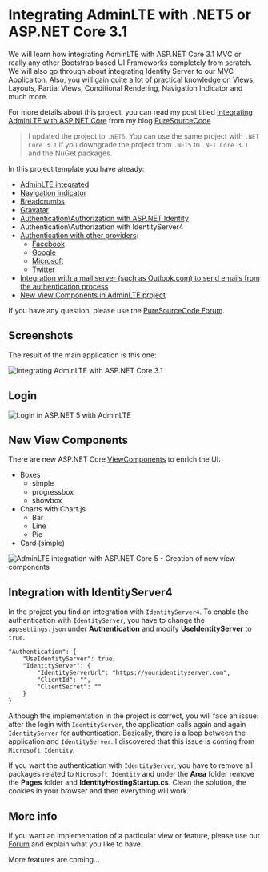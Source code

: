 # Integrating AdminLTE with .NET5 or ASP.NET Core 3.1
We will learn how integrating AdminLTE with ASP.NET Core 3.1 MVC or really any other Bootstrap based UI Frameworks completely from scratch. We will also go through about integrating Identity Server to our MVC Applicaiton. Also, you will gain quite a lot of practical knowledge on Views, Layouts, Partial Views, Conditional Rendering, Navigation Indicator and much more.

For more details about this project, you can read my post titled [Integrating AdminLTE with ASP.NET Core](https://www.puresourcecode.com/dotnet/net-core/integrating-adminlte-with-asp-net-core/) from my blog [PureSourceCode](https://www.puresourcecode.com)

> I updated the project to `.NET5`. You can use the same project with `.NET Core 3.1` if you downgrade the project from `.NET5` to `.NET Core 3.1` and the NuGet packages.

In this project template you have already:

- [AdminLTE integrated](https://www.puresourcecode.com/dotnet/net-core/integrating-adminlte-with-asp-net-core/)
- [Navigation indicator](https://www.puresourcecode.com/dotnet/net-core/features-for-adminlte-with-asp-net-core/#h-adding-navigation)
- [Breadcrumbs](https://www.puresourcecode.com/dotnet/net-core/features-for-adminlte-with-asp-net-core/#h-breadcrumbs)
- [Gravatar](https://www.puresourcecode.com/dotnet/net-core/features-for-adminlte-with-asp-net-core/#h-gravatar)
- [Authentication\Authorization with ASP.NET Identity](https://www.puresourcecode.com/dotnet/net-core/integration-with-identity-in-adminlte-project/)
- Authentication\Authorization with IdentityServer4
- [Authentication with other providers](https://www.puresourcecode.com/dotnet/net-core/external-providers-in-adminlte-project/):
    - [Facebook](https://www.puresourcecode.com/dotnet/net-core/external-providers-in-adminlte-project/#h-add-facebook-authentication)
    - [Google](https://www.puresourcecode.com/dotnet/net-core/external-providers-in-adminlte-project/#h-add-google-authentication)
    - [Microsoft](https://www.puresourcecode.com/dotnet/net-core/external-providers-in-adminlte-project/#h-add-microsoft-authentication)
    - [Twitter](https://www.puresourcecode.com/dotnet/net-core/external-providers-in-adminlte-project/#h-add-twitter-authentication)
- [Integration with a mail server (such as Outlook.com) to send emails from the authentication process](https://www.puresourcecode.com/dotnet/net-core/integration-with-identity-in-adminlte-project#h-account-confirmation-and-password-recovery-in-asp-net-core)
- [New View Components in AdminLTE project](https://www.puresourcecode.com/dotnet/net-core/new-view-components-in-adminlte-project/)

If you have any question, please use the [PureSourceCode Forum](https://www.puresourcecode.com/forum/).

## Screenshots
The result of the main application is this one:

![Integrating AdminLTE with ASP.NET Core 3.1](https://www.puresourcecode.com/wp-content/uploads/2021/02/adminlte-aspnet-core-integration-2.png)

## Login

![Login in ASP.NET 5 with AdminLTE](https://www.puresourcecode.com/wp-content/uploads/2021/02/adminlte-aspnet-core-integration-login.png)

## New View Components

There are new ASP.NET Core [ViewComponents](https://www.puresourcecode.com/dotnet/net-core/create-view-components-in-asp-net-core/) to enrich the UI:
- Boxes
    - simple
    - progressbox
    - showbox
- Charts with Chart.js
    - Bar
    - Line
    - Pie
- Card (simple)

![AdminLTE integration with ASP.NET Core 5 - Creation of new view components](https://www.puresourcecode.com/wp-content/uploads/2021/02/adminlte-aspnet-core-integration-3.png)

## Integration with IdentityServer4
In the project you find an integration with `IdentityServer4`. To enable the authentication with `IdentityServer`, you have to change the `appsettings.json` under **Authentication** and modify **UseIdentityServer** to `true`.

```
"Authentication": {
    "UseIdentityServer": true,
    "IdentityServer": {
        "IdentityServerUrl": "https://youridentityserver.com",
        "ClientId": "",
        "ClientSecret": ""
    }
}

```

Although the implementation in the project is correct, you will face an issue: after the login with `IdentityServer`, the application calls again and again `IdentityServer` for authentication. Basically, there is a loop between the application and `IdentityServer`. I discovered that this issue is coming from `Microsoft Identity`. 

If you want the authentication with `IdentityServer`, you have to remove all packages related to `Microsoft Identity` and under the **Area** folder remove the **Pages** folder and **IdentityHostingStartup.cs**. 
Clean the solution, the cookies in your browser and then everything will work.

## More info

If you want an implementation of a particular view or feature, please use our [Forum](https://www.puresourcecode.com/forum/) and explain what you like to have.

More features are coming...